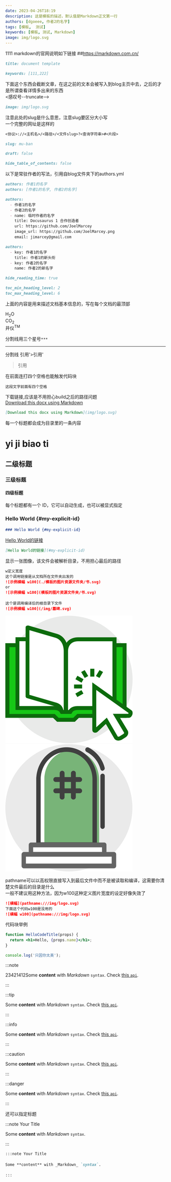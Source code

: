 ```yaml
---
date: 2023-04-26T18:19
description: 这是模板的描述，默认值是Markdown正文第一行
authors: [dgoeee, 作者2的名字]
tags: [模板,  测试]
keywords: [模板, 测试, Markdown]
image: img/logo.svg
---
```


1111
markdown的官网说明如下链接
##https://markdown.com.cn/

```md title="为了方便文件管理，title尽量用Markdown文件的文件名来决定"
title: document template
```
```md title="给搜索引擎看的关键字"
keywords: [111,222]
```
下面这个东西会截断文章，在这之前的文本会被写入到blog主页中去，之后的才是所谓查看详情多出来的东西  
<感叹号--truncate-->
<!--truncate-->


```md title="显示文档链接时所用的缩略图或封面"
image: img/logo.svg
```

注意此处的slug是什么意思，注意slug要区分大小写  
一个完整的网址是这样的  
```md
<协议>://<主机名>/<路径>/<文件slug>?<查询字符串>#<片段>  
```
```md title="比如你有一篇标题很长的文章，可以定义一个简化网址，而不是一长串非常长的标题"
slug: mu-ban
```

```md title="未完成状态，也就是只会在开发模式显示此文章，当前不是此状态"
draft: false
```

```md title="是否隐藏右侧的文档目录"
hide_table_of_contents: false
```

以下是常驻作者的写法，引用自blog文件夹下的authors.yml
```md title="这个是常驻作者的写法"
authors: 作者1的名字
authors: [作者1的名字, 作者2的名字]
```
```md title="这个是临时作者的写法"
authors:
  - 作者1的名字
  - 作者2的名字
  - name: 临时作者的名字
    title: Docusaurus 1 合作创造者
    url: https://github.com/JoelMarcey
    image_url: https://github.com/JoelMarcey.png
    email: jimarcey@gmail.com
```
```md title="可以在每篇文章里单独覆盖修改常驻作者的信息"
authors:
  - key: 作者1的名字
    title: 作者1的新头衔
  - key: 作者2的名字
    name: 作者2的新名字
```
```md title="不显示阅读所需时间"
hide_reading_time: true
```
```md title="显示 h2 到 h6 标题，最小2最大6，这个一般用不到，用也是设定2-3，因为我已经更改了默认全局2-5"
toc_min_heading_level: 2
toc_max_heading_level: 6
```

上面的内容是用来描述文档基本信息的，写在每个文档的最顶部  





H<sub>2</sub>O  
CO<sub>2</sub>  
井仪<sup>TM</sup>  

分割线用三个星号`***`
***
分割线
引用'>引用'
>引用  

在前面连打四个空格也能触发代码块  

    这段文字前面有四个空格



下载链接,应该是不用担心build之后的路径问题  
[Download this docx using Markdown](img/logo.svg)
```md
[Download this docx using Markdown](img/logo.svg)
```


每一个标题都会成为目录里的一条内容

# yi ji biao ti

## 二级标题

### 三级标题

#### 四级标题


每个标题都有一个 ID，它可以自动生成，也可以被显式指定
### Hello World {#my-explicit-id}
```md
### Hello World {#my-explicit-id}
```
[Hello World的链接](#my-explicit-id)
```md
[Hello World的链接](#my-explicit-id)
```

显示一张图像，该文件会被解析目录，不用担心最后的路径
```md
w定义宽度
这个调用链接是从文档所在文件夹出发的
![示例横幅 w100](./模板的图片资源文件夹/书.svg)
or
![示例横幅 w100](模板的图片资源文件夹/书.svg)

这个是调用编译后的根目录下文件
![示例横幅 w100](/img/墓碑.svg)
```
![示例横幅 w100](模板的图片资源文件夹/书.svg)
![示例横幅 w100](/img/墓碑.svg)


pathname可以以高权限直接写入到最后文件中而不是被读取和编译，这需要你清楚文件最后的目录是什么  
一般不建议用这种方法，因为w100这种定义图片宽度的设定好像失效了
```md
![横幅](pathname:///img/logo.svg)
下面这个代码w100是没用的
![横幅 w100](pathname:///img/logo.svg)
```


代码块举例
```jsx title="/src/components/HelloCodeTitle.js"
function HelloCodeTitle(props) {
  return <h1>Hello, {props.name}</h1>;
}
```
```js
console.log('只因你太美');
```

:::note

23421412Some **content** with _Markdown_ `syntax`. Check [this `api`](#).

:::

:::tip

Some **content** with _Markdown_ `syntax`. Check [this `api`](#).

:::

:::info

Some **content** with _Markdown_ `syntax`. Check [this `api`](#).

:::

:::caution

Some **content** with _Markdown_ `syntax`. Check [this `api`](#).

:::

:::danger

Some **content** with _Markdown_ `syntax`. Check [this `api`](#).

:::

还可以指定标题

:::note Your Title

Some **content** with _Markdown_ `syntax`.

:::

```md
:::note Your Title

Some **content** with _Markdown_ `syntax`.

:::
```
